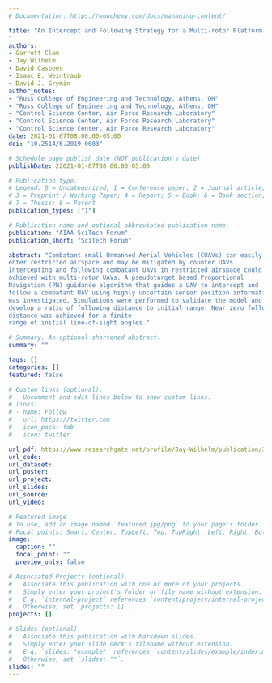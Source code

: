 ```yaml
---
# Documentation: https://wowchemy.com/docs/managing-content/

title: "An Intercept and Following Strategy for a Multi-rotor Platform using a Modified Proportional Navigation
"
authors:
- Garrett Clem
- Jay Wilhelm
- David Casbeer
- Isaac E. Weintraub
- David J. Grymin
author_notes:
- "Russ College of Engineering and Technology, Athens, OH"
- "Russ College of Engineering and Technology, Athens, OH"
- "Control Science Center, Air Force Research Laboratory"
- "Control Science Center, Air Force Research Laboratory"
- "Control Science Center, Air Force Research Laboratory"
date: 2021-01-07T08:00:00-05:00
doi: "10.2514/6.2019-0683"

# Schedule page publish date (NOT publication's date).
publishDate: 22021-01-07T08:00:00-05:00

# Publication type.
# Legend: 0 = Uncategorized; 1 = Conference paper; 2 = Journal article;
# 3 = Preprint / Working Paper; 4 = Report; 5 = Book; 6 = Book section;
# 7 = Thesis; 8 = Patent
publication_types: ["1"]

# Publication name and optional abbreviated publication name.
publication: "AIAA SciTech Forum"
publication_short: "SciTech Forum"

abstract: "Combatant small Unmanned Aerial Vehicles (CUAVs) can easily
enter restricted airspace and may be mitigated by counter UAVs.
Intercepting and following combatant UAVs in restricted airspace could be
achieved with multi-rotor UAVs. A pseudotarget based Proportional
Navigation (PN) guidance algorithm that guides a UAV to intercept and
follow a combatant UAV using highly uncertain sensor position information
was investigated. Simulations were performed to validate the model and
develop a ratio of following distance to initial range. Near zero following
distance was achieved for a finite
range of initial line-of-sight angles."

# Summary. An optional shortened abstract.
summary: ""

tags: []
categories: []
featured: false

# Custom links (optional).
#   Uncomment and edit lines below to show custom links.
# links:
# - name: Follow
#   url: https://twitter.com
#   icon_pack: fab
#   icon: twitter

url_pdf: https://www.researchgate.net/profile/Jay-Wilhelm/publication/330201357_An_Intercept_and_Following_Strategy_for_a_Multi-rotor_Platform_using_a_Modified_Proportional_Navigation/links/5d4333dc299bf1995b5e5056/An-Intercept-and-Following-Strategy-for-a-Multi-rotor-Platform-using-a-Modified-Proportional-Navigation.pdf
url_code:
url_dataset:
url_poster:
url_project:
url_slides:
url_source:
url_video:

# Featured image
# To use, add an image named `featured.jpg/png` to your page's folder. 
# Focal points: Smart, Center, TopLeft, Top, TopRight, Left, Right, BottomLeft, Bottom, BottomRight.
image:
  caption: ""
  focal_point: ""
  preview_only: false

# Associated Projects (optional).
#   Associate this publication with one or more of your projects.
#   Simply enter your project's folder or file name without extension.
#   E.g. `internal-project` references `content/project/internal-project/index.md`.
#   Otherwise, set `projects: []`.
projects: []

# Slides (optional).
#   Associate this publication with Markdown slides.
#   Simply enter your slide deck's filename without extension.
#   E.g. `slides: "example"` references `content/slides/example/index.md`.
#   Otherwise, set `slides: ""`.
slides: ""
---
```

